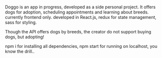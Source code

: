 Doggo is an app in progress, developed as a side personal project.
It offers dogs for adoption, scheduling appointments and learning about breeds.
currently frontend only.
developed in React.js, redux for state management, sass for styling.

Though the API offers dogs by breeds, the creator do not support buying dogs, but adopting!

npm i for installing all dependencies, npm start for running on localhost, you know the drill..
